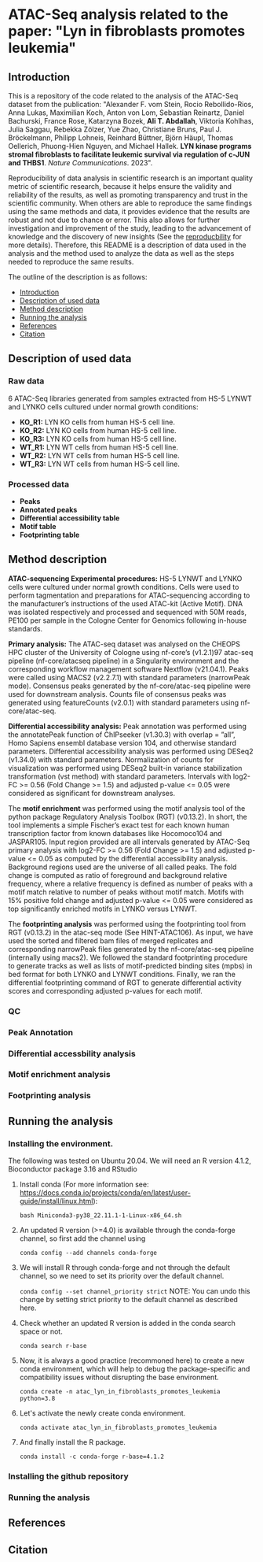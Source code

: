 # ATAC-Seq analysis related to the paper: "Lyn in fibroblasts promotes leukemia"

## Introduction
This is a repository of the code related to the analysis of the ATAC-Seq dataset from the publication: 
"Alexander F. vom Stein, Rocio Rebollido-Rios, Anna Lukas, Maximilian Koch, Anton von Lom, Sebastian Reinartz, Daniel Bachurski, France Rose, Katarzyna Bozek, **Ali T. Abdallah**, Viktoria Kohlhas, Julia Saggau, Rebekka Zölzer, Yue Zhao, Christiane Bruns, Paul J. Bröckelmann, Philipp Lohneis, Reinhard Büttner, Björn Häupl, Thomas Oellerich, Phuong-Hien Nguyen, and Michael Hallek. **LYN kinase programs stromal fibroblasts to facilitate leukemic survival via regulation of c-JUN and THBS1**. _Nature Communications_. 2023".

Reproducibility of data analysis in scientific research is an important quality metric of scientific research, because it helps ensure the validity and reliability of the results, as well as promoting transparency and trust in the scientific community. When others are able to reproduce the same findings using the same methods and data, it provides evidence that the results are robust and not due to chance or error. This also allows for further investigation and improvement of the study, leading to the advancement of knowledge and the discovery of new insights (See the [reproducbility](https://en.wikipedia.org/wiki/Reproducibility) for more details). Therefore, this README is a description of data used in the analysis and the method used to analyze the data as well as the steps needed to reproduce the same results.

The outline of the description is as follows:
- [Introduction](#introduction)
- [Description of used data](#description-of-used-data)
- [Method description](#method-description)
- [Running the analysis](#running-the-analysis)
- [References](#references)
- [Citation](#citation)

## Description of used data

### Raw data
6 ATAC-Seq libraries generated from samples extracted from HS-5 LYNWT and LYNKO cells cultured under normal growth conditions:
- **KO_R1:** LYN KO cells from human HS-5 cell line.
- **KO_R2:** LYN KO cells from human HS-5 cell line.
- **KO_R3:** LYN KO cells from human HS-5 cell line.
- **WT_R1:** LYN WT cells from human HS-5 cell line.
- **WT_R2:** LYN WT cells from human HS-5 cell line.
- **WT_R3:** LYN WT cells from human HS-5 cell line.

### Processed data
- **Peaks**
- **Annotated peaks**
- **Differential accessibility table**
- **Motif table**
- **Footprinting table**

## Method description

**ATAC-sequencing Experimental procedures:** HS-5 LYNWT and LYNKO cells were cultured under normal
growth conditions. Cells were used to perform tagmentation and preparations for
ATAC-sequencing according to the manufacturer’s instructions of the used ATAC-kit
(Active Motif). DNA was isolated respectively and processed and sequenced with 50M
reads, PE100 per sample in the Cologne Center for Genomics following in-house
standards.

**Primary analysis:** The ATAC-seq dataset was analysed on the CHEOPS HPC cluster
of the University of Cologne using nf-core’s (v1.2.1)97 atac-seq pipeline 
(nf-core/atacseq pipeline) in a Singularity environment and the corresponding workflow
management software Nextflow (v21.04.1). Peaks were called using MACS2
(v2.2.7.1) with standard parameters (narrowPeak mode). Consensus peaks
generated by the nf-core/atac-seq pipeline were used for downstream analysis. Counts 
file of consensus peaks was generated using featureCounts (v2.0.1) with standard
parameters using nf-core/atac-seq.

**Differential accessibility analysis:** Peak annotation was performed using the
annotatePeak function of ChIPseeker (v1.30.3) with overlap = ”all”, Homo Sapiens
ensembl database version 104, and otherwise standard parameters. Differential
accessibility analysis was performed using DESeq2 (v1.34.0) with standard
parameters. Normalization of counts for visualization was performed using DESeq2
built-in variance stabilization transformation (vst method) with standard parameters.
Intervals with log2-FC >= 0.56 (Fold Change >= 1.5) and adjusted p-value <= 0.05 were
considered as significant for downstream analyses.

The **motif enrichment** was performed using the motif analysis tool of the python
package Regulatory Analysis Toolbox (RGT) (v0.13.2). In short, the tool implements a
simple Fischer’s exact test for each known human transcription factor from known
databases like Hocomoco104 and JASPAR105. Input region provided are all intervals
generated by ATAC-Seq primary analysis with log2-FC >= 0.56 (Fold Change >= 1.5)
and adjusted p-value <= 0.05 as computed by the differential accessibility analysis.
Background regions used are the universe of all called peaks. The fold change is
computed as ratio of foreground and background relative frequency, where a relative
frequency is defined as number of peaks with a motif match relative to number of peaks
without motif match. Motifs with 15% positive fold change and adjusted p-value <= 0.05
were considered as top significantly enriched motifs in LYNKO versus LYNWT.

The **footprinting analysis** was performed using the footprinting tool from RGT (v0.13.2)
in the atac-seq mode (See HINT-ATAC106). As input, we have used the sorted and
filtered bam files of merged replicates and corresponding narrowPeak files generated
by the nf-core/atac-seq pipeline (internally using macs2). We followed the standard
footprinting procedure to generate tracks as well as lists of motif-predicted binding sites
(mpbs) in bed format for both LYNKO and LYNWT conditions. Finally, we ran the
differential footprinting command of RGT to generate differential activity scores and
corresponding adjusted p-values for each motif. 

### QC


### Peak Annotation


### Differential accessbility analysis


### Motif enrichment analysis


### Footprinting analysis


## Running the analysis

### Installing the environment.
The following was tested on Ubuntu 20.04. We will need an R version 4.1.2, Bioconductor package 3.16 and RStudio 
1. Install conda (For more information see: https://docs.conda.io/projects/conda/en/latest/user-guide/install/linux.html): 
    
    `bash Miniconda3-py38_22.11.1-1-Linux-x86_64.sh`
    
3. An updated R version (>=4.0) is available through the conda-forge channel, so first add the channel using

    `conda config --add channels conda-forge`

3. We will install R through conda-forge and not through the default channel, so we need to set its priority over the default channel.

     `conda config --set channel_priority strict` 
   NOTE: You can undo this change by setting strict priority to the default channel as described here.

4. Check whether an updated R version is added in the conda search space or not.

    `conda search r-base`

5. Now, it is always a good practice (recommoned here) to create a new conda environment, which will help to debug the package-specific and compatibility issues without disrupting the base environment.

    `conda create -n atac_lyn_in_fibroblasts_promotes_leukemia python=3.8`

6. Let's activate the newly create conda environment.

    `conda activate atac_lyn_in_fibroblasts_promotes_leukemia`

7. And finally install the R package.

    `conda install -c conda-forge r-base=4.1.2`

### Installing the github repository


### Running the analysis

## References

## Citation
